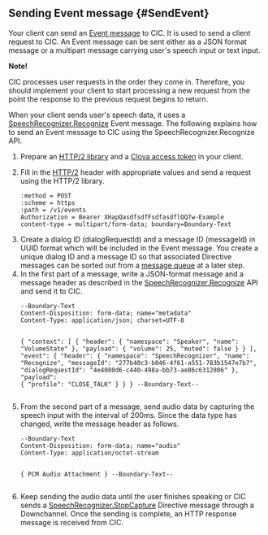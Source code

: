 ## Sending Event message {#SendEvent}
Your client can send an [Event message](/CIC/References/Message_Format.md#Event) to CIC. It is used to send a client request to CIC. An Event message can be sent either as a JSON format message or a multipart message carrying user's speech input or text input.

<div class="note">
<p><strong>Note!</strong></p>
<p>CIC processes user requests in the order they come in. Therefore, you should implement your client to start processing a new request from the point the response to the previous request begins to return.</p>
</div>

When your client sends user's speech data, it uses a [SpeechRecognizer.Recognize](/CIC/References/APIs/SpeechRecognizer.md#Recognize) Event message. The following explains how to send an Event message to CIC using the SpeechRecognizer.Recognize API.

<ol>
<li><p>Prepare an <a href="#RequiredLibrary">HTTP/2 library</a> and a <a href="#Authorization">Clova access token</a> in your client.</p>
</li>
<li><p>Fill in the <a href="/CIC/References/HTTP2_Message_Format.html">HTTP/2</a> header with appropriate values and send a request using the HTTP/2 library.</p>
<pre><code>:method = POST
:scheme = https
:path = /v1/events
Authorization = Bearer XHapQasdfsdfFsdfasdflQQ7w-Example
content-type = multipart/form-data; boundary=Boundary-Text
</code></pre>
</li>
<li>Create a dialog ID (dialogRequestId) and a message ID (messageId) in UUID format which will be included in the Event message. You create a unique dialog ID and a message ID so that associated Directive messages can be sorted out from a <a href="#ManageMessageQ">message queue</a> at a later step.</li>
<li>In the first part of a message, write a JSON-format message and a message header as described in the <a href="/CIC/References/APIs/SpeechRecognizer.html#Recognize">SpeechRecognizer.Recognize</a> API and send it to CIC.
<pre><code>--Boundary-Text
Content-Disposition: form-data; name="metadata"
Content-Type: application/json; charset=UTF-8

{
  "context": [
    {
      "header": {
        "namespace": "Speaker",
        "name": "VolumeState"
      },
      "payload": {
        "volume": 25,
        "muted": false
      }
    }
  ],
  "event": {
    "header": {
      "namespace": "SpeechRecognizer",
      "name": "Recognize",
      "messageId": "277b40c3-b046-4f61-a551-783b1547e7b7",
      "dialogRequestId": "4e4080d6-c440-498a-bb73-ae86c6312806"
    },
    "payload": {
      "profile": "CLOSE_TALK"
    }
  }
}
--Boundary-Text--
</code></pre>
</li>
<li>From the second part of a message, send audio data by capturing the speech input with the interval of 200ms. Since the data type has changed, write the message header as follows.
<pre><code>--Boundary-Text
Content-Disposition: form-data; name="audio"
Content-Type: application/octet-stream

{ PCM Audio Attachment }
--Boundary-Text--
</code></pre>
</li>
<li><p>Keep sending the audio data until the user finishes speaking or CIC sends a <a href="/CIC/References/APIs/SpeechRecognizer.html#StopCapture">SpeechRecognizer.StopCapture</a> Directive message through a Downchannel. Once the sending is complete, an HTTP response message is received from CIC.</p>
</li>
</ol>